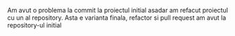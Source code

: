 Am avut o problema la commit la proiectul initial asadar am refacut proiectul cu un al repository.
Asta e varianta finala, refactor si pull request am avut la repository-ul initial
